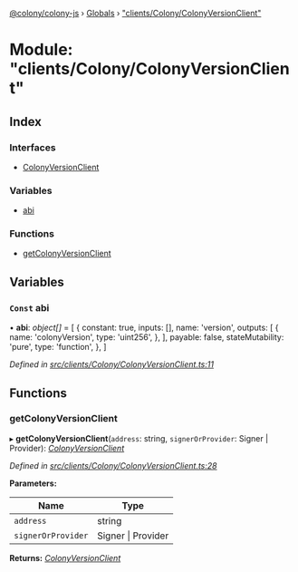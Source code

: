 [@colony/colony-js](../README.md) › [Globals](../globals.md) › ["clients/Colony/ColonyVersionClient"](_clients_colony_colonyversionclient_.md)

# Module: "clients/Colony/ColonyVersionClient"

## Index

### Interfaces

* [ColonyVersionClient](../interfaces/_clients_colony_colonyversionclient_.colonyversionclient.md)

### Variables

* [abi](_clients_colony_colonyversionclient_.md#const-abi)

### Functions

* [getColonyVersionClient](_clients_colony_colonyversionclient_.md#getcolonyversionclient)

## Variables

### `Const` abi

• **abi**: *object[]* = [
  {
    constant: true,
    inputs: [],
    name: 'version',
    outputs: [
      {
        name: 'colonyVersion',
        type: 'uint256',
      },
    ],
    payable: false,
    stateMutability: 'pure',
    type: 'function',
  },
]

*Defined in [src/clients/Colony/ColonyVersionClient.ts:11](https://github.com/JoinColony/colonyJS/blob/2830301/src/clients/Colony/ColonyVersionClient.ts#L11)*

## Functions

###  getColonyVersionClient

▸ **getColonyVersionClient**(`address`: string, `signerOrProvider`: Signer | Provider): *[ColonyVersionClient](../interfaces/_clients_colony_colonyversionclient_.colonyversionclient.md)*

*Defined in [src/clients/Colony/ColonyVersionClient.ts:28](https://github.com/JoinColony/colonyJS/blob/2830301/src/clients/Colony/ColonyVersionClient.ts#L28)*

**Parameters:**

Name | Type |
------ | ------ |
`address` | string |
`signerOrProvider` | Signer &#124; Provider |

**Returns:** *[ColonyVersionClient](../interfaces/_clients_colony_colonyversionclient_.colonyversionclient.md)*
